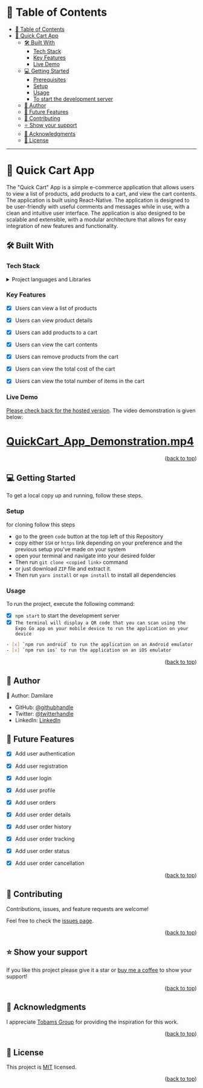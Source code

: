 # 📗 Table of Contents
- [📗 Table of Contents](#-table-of-contents)
- [📖 Quick Cart App](#-Quick-Cart-App)
  - [🛠 Built With ](#-built-with-)
    - [Tech Stack ](#tech-stack-)
    - [Key Features ](#key-features-)
    - [Live Demo](#live-demo)
  - [💻 Getting Started ](#-getting-started-)
    - [Prerequisites](#prerequisites)
    - [Setup](#setup)
    - [Usage](#usage)
    - [To start the development server](#to-start-the-development-server)
  - [👥 Author ](#-author-)
  - [🔭 Future Features ](#-future-features-)
  - [🤝 Contributing ](#-contributing-)
  - [⭐️ Show your support ](#️-show-your-support-)
  - [🙏 Acknowledgments ](#-acknowledgments-)
  - [📝 License ](#-license-)

 <hr>

<!-- PROJECT DESCRIPTION -->

# 📖 Quick Cart App<a name="Quick-Cart-App"></a>

The "Quick Cart" App is a simple e-commerce application that allows users to view a list of products, add products to a cart, and view the cart contents. The application is built using React-Native. The application is designed to be user-friendly with useful comments and messages while in use, with a clean and intuitive user interface. The application is also designed to be scalable and extensible, with a modular architecture that allows for easy integration of new features and functionality.


## 🛠 Built With <a name="built-with"></a>

### Tech Stack <a name="tech-stack"></a>

<details>
  <summary>Project languages and Libraries </summary>
  <ul>
    <li>React-Native</li>
    <li>JavaScript</li>
  </ul>
</details>


### Key Features <a name="key-features"></a>

- [x] Users can view a list of products
- [x] Users can view product details
- [x] Users can add products to a cart
- [x] Users can view the cart contents
- [x] Users can remove products from the cart
- [x] Users can view the total cost of the cart
- [x] Users can view the total number of items in the cart


### Live Demo <a name="live-demo"></a>

[Please check back for the hosted version](#). The video demonstration is given below:

# [QuickCart_App_Demonstration.mp4](https://drive.google.com/file/d/1qasRT1y4yfy35U0RANIrHPuuFFKm4_5K/view?usp=sharing)


<p align="right">(<a href="#readme-top">back to top</a>)</p>

## 💻 Getting Started <a name="getting-started"></a>

To get a local copy up and running, follow these steps.

### Setup

for cloning follow this steps
- go to the green `code` button at the top left of this Repository
- copy either `SSH` or `https` link depending on your preference and the previous setup you've made on your system
- open your terminal and navigate into your desired folder
-  Then run `git clone <copied link>` command
- or just download `ZIP` file and extract it.
- Then run `yarn install` or `npm install`  to install all dependencies

### Usage
To run the project, execute the following command:

- [x] `npm start` to start the development server
- [x] `The terminal will display a QR code that you can scan using the Expo Go app on your mobile device to run the application on your device`

```sh
- [x] `npm run android` to run the application on an Android emulator
- [x] `npm run ios` to run the application on an iOS emulator
```

<p align="right">(<a href="#readme-top">back to top</a>)</p>

<!-- AUTHORS -->

## 👥 Author <a name="authors"></a>

👤 Author: Damilare

- GitHub: [@githubhandle](https://github.com/Bestbynature)
- Twitter: [@twitterhandle](https://twitter.com/Dammybest)
- LinkedIn: [LinkedIn](https://www.linkedin.com/in/damilareismailabestbynature/)



## 🔭 Future Features <a name="future-features"></a>

- [x] Add user authentication
- [x] Add user registration
- [x] Add user login
- [x] Add user profile
- [x] Add user orders
- [x] Add user order details
- [x] Add user order history
- [x] Add user order tracking
- [x] Add user order status
- [x] Add user order cancellation



<p align="right">(<a href="#readme-top">back to top</a>)</p>

<!-- CONTRIBUTING -->

## 🤝 Contributing <a name="contributing"></a>

Contributions, issues, and feature requests are welcome!

Feel free to check the [issues page](../../issues/).

<p align="right">(<a href="#readme-top">back to top</a>)</p>

<!-- SUPPORT -->

## ⭐️ Show your support <a name="support"></a>

If you like this project please give it a star or [buy me a coffee](https://www.buymeacoffee.com/dammylare) to show your support!

<p align="right">(<a href="#readme-top">back to top</a>)</p>

<!-- ACKNOWLEDGEMENTS -->

## 🙏 Acknowledgments <a name="acknowledgements"></a>


I appreciate [Tobams Group](https://tobamsgroup.com) for providing the inspiration for this work.

<p align="right">(<a href="#readme-top">back to top</a>)</p>


<!-- LICENSE -->

## 📝 License <a name="license"></a>

This project is [MIT](./LICENSE) licensed.


<p align="right">(<a href="#readme-top">back to top</a>)</p>
